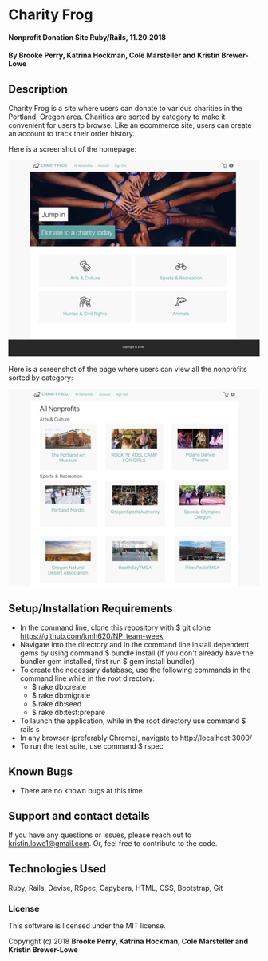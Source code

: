 # Charity Frog

#### Nonprofit Donation Site Ruby/Rails, 11.20.2018

#### By Brooke Perry, Katrina Hockman, Cole Marsteller  and Kristin Brewer-Lowe

## Description

Charity Frog is a site where users can donate to various charities in the Portland, Oregon area. Charities are sorted by category to make it convenient for users to browse. Like an ecommerce site, users can create an account to track their order history.

Here is a screenshot of the homepage:

<img src="/app/assets/images/homepage.png" style="width: 700px">

Here is a screenshot of the page where users can view all the nonprofits sorted by category:

<img src="/app/assets/images/all_nonprofits.png" style="width: 700px">

## Setup/Installation Requirements

* In the command line, clone this repository with $ git clone https://github.com/kmh620/NP_team-week
* Navigate into the directory and in the command line install dependent gems by using command $ bundle install (if you don't already have the bundler gem installed, first run $ gem install bundler)
* To create the necessary database, use the following commands in the command line while in the root directory:
  * $ rake db:create
  * $ rake db:migrate
  * $ rake db:seed
  * $ rake db:test:prepare
* To launch the application, while in the root directory use command $ rails s
* In any browser (preferably Chrome), navigate to http://localhost:3000/
* To run the test suite, use command $ rspec

## Known Bugs

* There are no known bugs at this time.

## Support and contact details

If you have any questions or issues, please reach out to kristin.lowe1@gmail.com. Or, feel free to contribute to the code.

## Technologies Used

Ruby, Rails, Devise, RSpec, Capybara, HTML, CSS, Bootstrap, Git

### License

This software is licensed under the MIT license.

Copyright (c) 2018 **Brooke Perry, Katrina Hockman, Cole Marsteller  and Kristin Brewer-Lowe**

